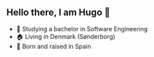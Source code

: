 ## Hello there, I am Hugo 👋
- 🌱 Studying a bachelor in Software Engineering
- 🏠 Living in Denmark (Sønderborg)
- 🐣 Born and raised in Spain
<!--
**HSG20/HSG20** is a ✨ _special_ ✨ repository because its `README.md` (this file) appears on your GitHub profile.

Here are some ideas to get you started:

- 🔭 I’m currently working on ...
- 🌱 I’m currently learning ...
- 👯 I’m looking to collaborate on ...
- 🤔 I’m looking for help with ...
- 💬 Ask me about ...
- 📫 How to reach me: ...
- 😄 Pronouns: ...
- ⚡ Fun fact: ...
-->
